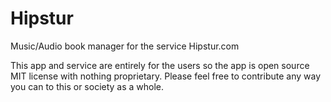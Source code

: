 # Hipstur

Music/Audio book manager for the service Hipstur.com

This app and service are entirely for the users so the app is open source MIT license with nothing proprietary.
Please feel free to contribute any way you can to this or society as a whole.
